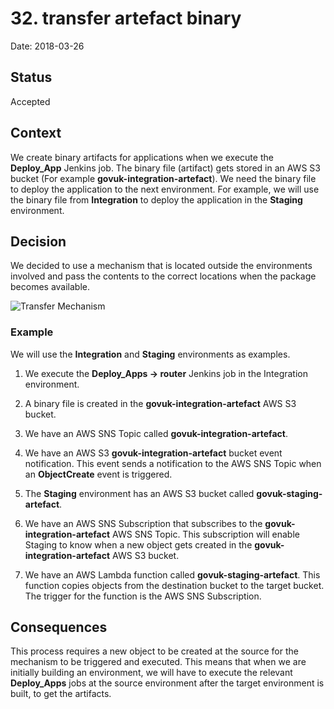 # 32. transfer artefact binary

Date: 2018-03-26

## Status

Accepted

## Context

We create binary artifacts for applications when we execute the **Deploy_App**
Jenkins job. The binary file (artifact) gets stored in an AWS S3 bucket
(For example **govuk-integration-artefact**). We need the binary file to deploy
the application to the next environment. For example, we will use the binary
file from **Integration** to deploy the application in the **Staging**
environment.

## Decision

We decided to use a mechanism that is located outside the environments involved
and pass the contents to the correct locations when the package becomes
available.

![Transfer Mechanism](./0032-transfer-artefact-binary-img01.png?raw=true "Transfer Mechanism")

### Example

We will use the **Integration** and **Staging** environments as examples.

1. We execute the **Deploy_Apps -> router** Jenkins job in the Integration environment.
2. A binary file is created in the **govuk-integration-artefact** AWS S3 bucket.
3. We have an AWS SNS Topic called **govuk-integration-artefact**.
4. We have an AWS S3 **govuk-integration-artefact** bucket event notification. This event sends a notification to the AWS SNS Topic when an **ObjectCreate** event is triggered.

5. The **Staging** environment has an AWS S3 bucket called **govuk-staging-artefact**.
6. We have an AWS SNS Subscription that subscribes to the **govuk-integration-artefact** AWS SNS Topic. This subscription will enable Staging to know when a new object gets created in the **govuk-integration-artefact** AWS S3 bucket.
7. We have an AWS Lambda function called **govuk-staging-artefact**. This function copies objects from the destination bucket to the target bucket. The trigger for the function is the AWS SNS Subscription.

## Consequences

This process requires a new object to be created at the source for the mechanism to be triggered and executed. This means that when we are initially building an environment, we will have to execute the relevant **Deploy_Apps** jobs at the source environment after the target environment is built, to get the artifacts.
